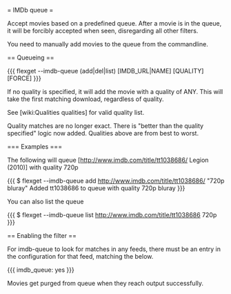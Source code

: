= IMDb queue =

Accept movies based on a predefined queue. After a movie is in the queue, it will be forcibly accepted when seen, disregarding all other filters.

You need to manually add movies to the queue from the commandline.

== Queueing ==

{{{
flexget --imdb-queue (add|del|list) [IMDB_URL|NAME] [QUALITY] [FORCE]
}}}

If no quality is specified, it will add the movie with a quality of ANY. This will take the first matching download, regardless of quality.

See [wiki:Qualities qualities] for valid quality list.

Quality matches are no longer exact. There is "better than the quality specified" logic now added. Qualities above are from best to worst.

=== Examples ===

The following will queue [http://www.imdb.com/title/tt1038686/ Legion (2010)] with quality 720p

{{{
$ flexget --imdb-queue add http://www.imdb.com/title/tt1038686/ "720p bluray"
Added tt1038686 to queue with quality 720p bluray
}}}

You can also list the queue

{{{
$ flexget --imdb-queue list
http://www.imdb.com/title/tt1038686 720p
}}}

== Enabling the filter ==

For imdb-queue to look for matches in any feeds, there must be an entry in the configuration for that feed, matching the below.

{{{
imdb_queue: yes
}}}

Movies get purged from queue when they reach output successfully.
